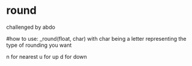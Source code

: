 # round
challenged by abdo


#how to use:
_round(float, char) with char being a letter representing the type of rounding you want

n for nearest
u for up
d for down
